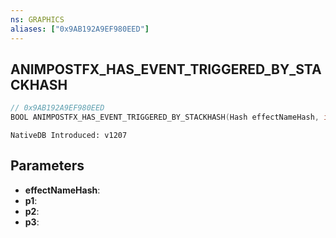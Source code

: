 ```yaml
---
ns: GRAPHICS
aliases: ["0x9AB192A9EF980EED"]
---
```

## ANIMPOSTFX_HAS_EVENT_TRIGGERED_BY_STACKHASH

```c
// 0x9AB192A9EF980EED
BOOL ANIMPOSTFX_HAS_EVENT_TRIGGERED_BY_STACKHASH(Hash effectNameHash, int p1, BOOL p2, BOOL* p3);
```

```
NativeDB Introduced: v1207
```

## Parameters
* **effectNameHash**:
* **p1**:
* **p2**:
* **p3**:
